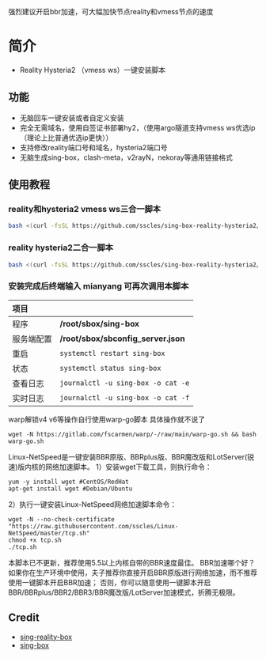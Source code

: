 
强烈建议开启bbr加速，可大幅加快节点reality和vmess节点的速度

# 简介
- Reality Hysteria2 （vmess ws）一键安装脚本
  
## 功能

- 无脑回车一键安装或者自定义安装
- 完全无需域名，使用自签证书部署hy2，（使用argo隧道支持vmess ws优选ip（理论上比普通优选ip更快））
- 支持修改reality端口号和域名，hysteria2端口号
- 无脑生成sing-box，clash-meta，v2rayN，nekoray等通用链接格式


## 使用教程

### reality和hysteria2 vmess ws三合一脚本

```bash
bash <(curl -fsSL https://github.com/sscles/sing-box-reality-hysteria2/raw/main/beta.sh)
```

### reality hysteria2二合一脚本

```bash
bash <(curl -fsSL https://github.com/sscles/sing-box-reality-hysteria2/raw/main/install.sh)
```

### 安装完成后终端输入 mianyang 可再次调用本脚本


|项目||
|:--|:--|
|程序|**/root/sbox/sing-box**|
|服务端配置|**/root/sbox/sbconfig_server.json**|
|重启|`systemctl restart sing-box`|
|状态|`systemctl status sing-box`|
|查看日志|`journalctl -u sing-box -o cat -e`|
|实时日志|`journalctl -u sing-box -o cat -f`|

warp解锁v4 v6等操作自行使用warp-go脚本
具体操作就不说了

```
wget -N https://gitlab.com/fscarmen/warp/-/raw/main/warp-go.sh && bash warp-go.sh
```

Linux-NetSpeed是一键安装BBR原版、BBRplus版、BBR魔改版和LotServer(锐速)版内核的网络加速脚本。
1）安装wget下载工具，则执行命令：
```
yum -y install wget #CentOS/RedHat
apt-get install wget #Debian/Ubuntu
```
2）执行一键安装Linux-NetSpeed网络加速脚本命令：
```
wget -N --no-check-certificate "https://raw.githubusercontent.com/sscles/Linux-NetSpeed/master/tcp.sh"
chmod +x tcp.sh
./tcp.sh
```
本脚本已不更新，推荐使用5.5以上内核自带的BBR速度最佳。
BBR加速哪个好？
如果你在生产环境中使用，夫子推荐你直接开启BBR原版进行网络加速，而不推荐使用一键脚本开启BBR加速；
否则，你可以随意使用一键脚本开启BBR/BBRplus/BBR2/BBR3/BBR魔改版/LotServer加速模式，折腾无极限。

## Credit
- [sing-reality-box](https://github.com/deathline94/sing-REALITY-Box)
- [sing-box](https://github.com/SagerNet/sing-box)
